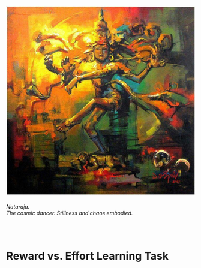 <p align="center"> <img width="600" src="task.jpeg" alt="triumvirate"> </p>

###### *Nataraja.*<br>*The cosmic dancer. Stillness and chaos embodied.*
<br>


# Reward vs. Effort Learning Task
